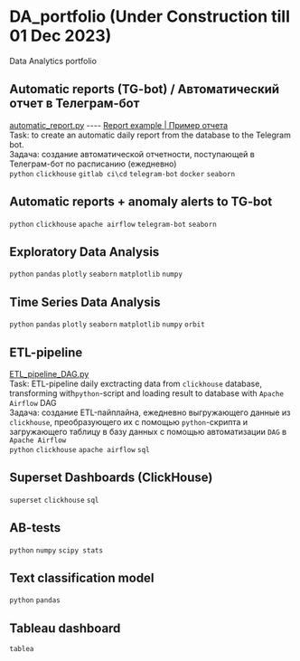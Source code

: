 # DA_portfolio (Under Construction till 01 Dec 2023)
Data Analytics portfolio

## Automatic reports (TG-bot) / Автоматический отчет в Телеграм-бот 
[automatic_report.py](https://github.com/annapavlovads/DA_portfolio/edit/main/README.md) ---- [Report example | Пример отчета](https://github.com/annapavlovads/DA_portfolio/edit/main/README.md)<br>
Task: to create an automatic daily report from the database to the Telegram bot. <br>
Задача: создание автоматической отчетности, поступающей в Телеграм-бот по расписанию (ежедневно) <br>
`python` `clickhouse` `gitlab ci\cd` `telegram-bot` `docker` `seaborn`

## Automatic reports + anomaly alerts to TG-bot
`python` `clickhouse` `apache airflow` `telegram-bot` `seaborn`

## Exploratory Data Analysis
`python` `pandas` `plotly` `seaborn` `matplotlib` `numpy`

## Time Series Data Analysis
`python` `pandas` `plotly` `seaborn` `matplotlib` `numpy` `orbit` 

## ETL-pipeline
[ETL_pipeline_DAG.py](https://github.com/annapavlovads/DA_portfolio/blob/4e762b085ed0b88933d80835c3ee9334fa1756e1/ETL_pipeline_DAG.py)<br>
Task: ETL-pipeline daily exctracting data from `clickhouse` database, transforming with`python`-script and loading result to database with `Apache Airflow` DAG <br>
Задача: создание ETL-пайплайна, ежедневно выгружающего данные из `clickhouse`, преобразующего их с помощью `python`-скрипта и загружающего таблицу в базу данных с помощью автоматизации `DAG` в `Apache Airflow` <br>
`python` `clickhouse` `apache airflow` `sql`

## Superset Dashboards (ClickHouse)
`superset` `clickhouse` `sql` 

## AB-tests
`python` `numpy` `scipy stats` 

## Text classification model 
`python` `pandas` 

## Tableau dashboard 
`tablea`

